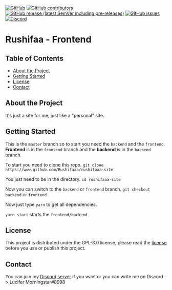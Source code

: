 [![GitHub](https://img.shields.io/github/license/Rushifaaa/rushifaaa-site?style=flat-square)](./LICENSE)
[![GitHub contributors](https://img.shields.io/github/contributors/Rushifaaa/rushifaaa-site?style=flat-square)](https://github.com/Rushifaaa/rushifaaa-site/graphs/contributors)
[![GitHub release (latest SemVer including pre-releases)](https://img.shields.io/github/v/release/Rushifaaa/rushifaaa-site?include_prereleases&sort=semver&style=flat-square)](https://github.com/Rushifaaa/rushifaaa-site/releases)
[![GitHub issues](https://img.shields.io/github/issues/Rushifaaa/rushifaaa-site?style=flat-square)](https://github.com/Rushifaaa/rushifaaa-site/issues)
[![Discord](https://img.shields.io/discord/508727953350328320?style=flat-square)](https://discord.gg/kFqWZtv)

<p align="center">
  <h1>Rushifaa - Frontend</h1>
</p>



## Table of Contents
- [About the Project](#about-the-project)
- [Getting Started](#getting-started)
- [License](#license)
- [Contact](#contact)



## About the Project
It's just a site for me, just like a "personal" site.


## Getting Started
This is the `master` branch so to start you need the `backend` and the `frontend`.  
**Frontend** is in the `frontend` branch and the **backend** is in the `backend` branch. 

To start you need to clone this repo. 
`git clone https://www.github.com/Rushifaaa/rushifaaa-site` 
 
You just need to be in the directory. 
`cd rushifaaa-site` 

Now you can switch to the `backend` or `frontend` branch. 
`git checkout backend` or `frontend` 

Now just type `yarn` to get all dependencies. 
 
`yarn start` starts the `frontend/backend` 


## License
This project is distributed under the GPL-3.0 license, please read the [license](./LICENSE) before you use or publish this project. 


## Contact
You can join my [Discord server](https://discord.gg/kFqWZtv) if you want or you can write me on Discord -> Lucifer Morningstar#8998
